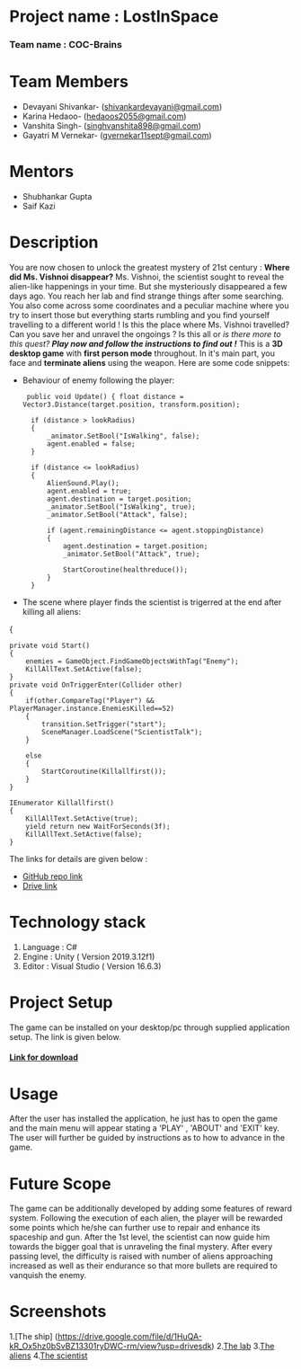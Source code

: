 # **Project name : LostInSpace**
### **Team name : COC-Brains**
# **Team Members**
* Devayani Shivankar- (shivankardevayani@gmail.com)
* Karina Hedaoo- (hedaoos2055@gmail.com)
* Vanshita Singh- (singhvanshita898@gmail.com)
* Gayatri M Vernekar- (gvernekar11sept@gmail.com)
# **Mentors**
* Shubhankar Gupta
* Saif Kazi
# **Description**
You are now chosen to unlock the greatest mystery of 21st century : **Where did Ms. Vishnoi disappear?**
Ms. Vishnoi, the scientist sought to reveal the alien-like happenings in your time. But she mysteriously disappeared a few days ago. You reach her lab and find strange things after some searching. You also come across some coordinates and a peculiar machine where you try to insert those but everything starts rumbling and you find yourself travelling to a different world ! Is this the place where Ms. Vishnoi travelled? Can you save her and unravel the ongoings ? Is this all or *is there more to this quest?*
***Play now and follow the instructions to find out !***
This is a **3D desktop game** with **first person mode** throughout. In it's main part, you face and **terminate aliens** using the weapon. Here are some code snippets:
* Behaviour of enemy following the player:


       public void Update() { float distance = Vector3.Distance(target.position, transform.position);
    
        if (distance > lookRadius)
        {
            _animator.SetBool("IsWalking", false);
            agent.enabled = false;
        }

        if (distance <= lookRadius)
        {
            AlienSound.Play();
            agent.enabled = true;
            agent.destination = target.position;
            _animator.SetBool("IsWalking", true);
            _animator.SetBool("Attack", false);

            if (agent.remainingDistance <= agent.stoppingDistance)
            {
                agent.destination = target.position;
                _animator.SetBool("Attack", true);
                      
                StartCoroutine(healthreduce());
            }
        }
   
    
* The scene where player finds the scientist is trigerred at the end after killing all aliens:

{

    private void Start()
    {
        enemies = GameObject.FindGameObjectsWithTag("Enemy");
        KillAllText.SetActive(false);
    }
    private void OnTriggerEnter(Collider other)
    {
        if(other.CompareTag("Player") && PlayerManager.instance.EnemiesKilled==52)
        {
            transition.SetTrigger("start");
            SceneManager.LoadScene("ScientistTalk");   
        }

        else
        {
            StartCoroutine(Killallfirst());
        }
    }

    IEnumerator Killallfirst()
    {
        KillAllText.SetActive(true);
        yield return new WaitForSeconds(3f);
        KillAllText.SetActive(false);
    }

 

The links for details are given below : 

* [GitHub repo link](https://devayanishivankar.github.io/COC-Brains/)
* [Drive link](https://drive.google.com/drive/folders/1hswk99uKauwniFC51uR5ICuy-NITPK6t?usp=sharing)


# **Technology stack**
1. Language : C#
2. Engine : Unity ( Version 2019.3.12f1)
3. Editor : Visual Studio ( Version 16.6.3)

# **Project Setup**
The game can be installed on your desktop/pc through supplied application setup. The link is given below.
#### [Link for download](https://drive.google.com/file/d/1_lM6Cg47h6kuRNjmIlBaMc7IDp54uhRF/view?usp=sharing)

# **Usage**
After the user has installed the application, he just has to open the game and the main menu will appear stating a 'PLAY' , 'ABOUT' and 'EXIT' key. The user will further be guided by instructions as to how to advance in the game.


# **Future Scope**
The game can be additionally developed by adding some features of reward system. Following the execution of each alien, the player will be rewarded some points which he/she can further use to repair and enhance its spaceship and gun. After the 1st level, the scientist can now guide him towards the bigger goal that is unraveling the final mystery. After every passing level, the difficulty is raised with number of aliens approaching increased as well as their endurance so that more bullets are required to vanquish the enemy.


# **Screenshots**
1.[The ship] (https://drive.google.com/file/d/1HuQA-kR_Ox5hz0bSvBZ13301ryDWC-rm/view?usp=drivesdk)
2.[The lab](https://drive.google.com/folderview?id=1HwtYJs-vcISVnBf1yM8YZ2tKlnczsgxL)
3.[The aliens](https://drive.google.com/folderview?id=1IQ2UKcLyQU0oD49XZexVoyRu_pXWXN-s)
4.[The scientist](https://drive.google.com/folderview?id=1Ia7-kZPmzAAuEMYdnqjWZXh8nS-6t0fk)
